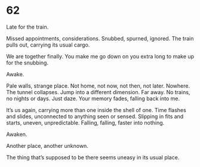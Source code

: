 # 62

Late for the train.

Missed appointments, considerations. Snubbed, spurned, ignored. The train pulls out, carrying its usual cargo.

We are together finally. You make me go down on you extra long to make up for the snubbing. 

Awake. 

Pale walls, strange place. Not home, not now, not then, not later. Nowhere. The tunnel collapses. Jump into a different dimension. Far away. No trains, no nights or days. Just daze. Your memory fades, falling back into me. 

It’s us again, carrying more than one inside the shell of one. Time flashes and slides, unconnected to anything seen or sensed. Slipping in fits and starts, uneven, unpredictable. Falling, falling, faster into nothing. 

Awaken. 

Another place, another unknown. 

The thing that’s supposed to be there seems uneasy in its usual place.